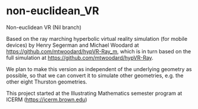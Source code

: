 # non-euclidean_VR

Non-euclidean VR (Nil branch)

Based on the ray marching hyperbolic virtual reality simulation (for mobile devices) by Henry Segerman and Michael Woodard at https://github.com/mtwoodard/hypVR-Ray_m,
which is in turn based on the full simulation at https://github.com/mtwoodard/hypVR-Ray. 

We plan to make this version as independent of the underlying geometry as possible, so that we can convert it to simulate other geometries, e.g. the other eight Thurston geometries.

This project started at the Illustrating Mathematics semester program at ICERM (https://icerm.brown.edu)
